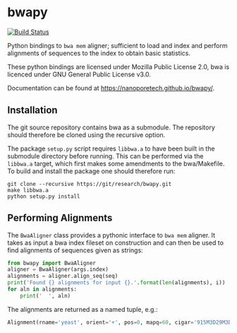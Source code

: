 bwapy
=====

[![Build Status](https://travis-ci.org/nanoporetech/bwapy.svg?branch=master)](https://travis-ci.org/nanoporetech/bwapy)

Python bindings to `bwa mem` aligner; sufficient to load and index and perform
alignments of sequences to the index to obtain basic statistics.

These python bindings are licensed under Mozilla Public License 2.0, bwa is licenced
under GNU General Public License v3.0.

Documentation can be found at https://nanoporetech.github.io/bwapy/.

Installation
------------

The git source repository contains bwa as a submodule. The repository should therefore
be cloned using the recursive option.

The package `setup.py` script requires `libbwa.a` to have been built in the submodule
directory before running. This can be performed via the `libbwa.a` target, which first
makes some amendments to the bwa/Makefile. To build and install the package one should
therefore run:

    git clone --recursive https://git/research/bwapy.git
    make libbwa.a 
    python setup.py install


Performing Alignments
---------------------

The `BwaAligner` class provides a pythonic interface to `bwa mem` aligner. It
takes as input a bwa index fileset on construction and can then be used to find
alignments of sequences given as strings:

```python
from bwapy import BwaAligner
aligner = BwaAligner(args.index)
alignments = aligner.align_seq(seq)
print('Found {} alignments for input {}.'.format(len(alignments), i))
for aln in alignments:
    print('  ', aln)
```

The alignments are returned as a named tuple, e.g.:

```python
Alignment(rname='yeast', orient='+', pos=0, mapq=60, cigar='915M3D29M3D27M3D13M', NM=12)
```
